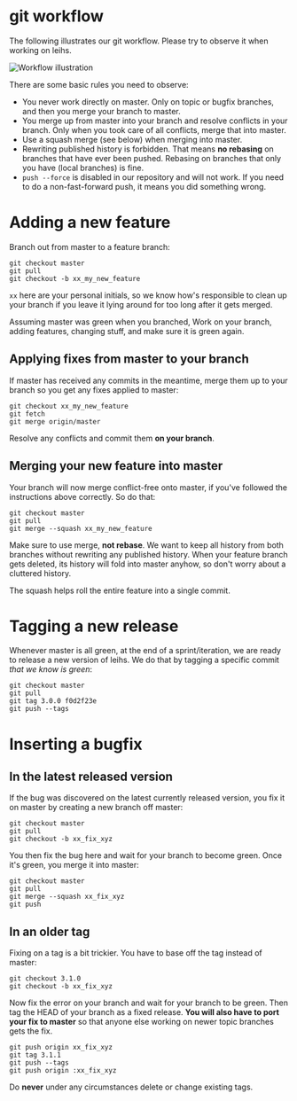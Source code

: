 # git workflow

The following illustrates our git workflow. Please try to observe it when working on leihs.

![Workflow illustration](https://raw.githubusercontent.com/zhdk/leihs/next/doc/images/git_workflow.png)

There are some basic rules you need to observe:

* You never work directly on master. Only on topic or bugfix branches, and then you merge your branch to master.
* You merge up from master into your branch and resolve conflicts in your branch. Only when you took care of all conflicts, merge that into master.
* Use a squash merge (see below) when merging into master.
* Rewriting published history is forbidden. That means **no rebasing** on branches that have ever been pushed. Rebasing on branches that only you have (local branches) is fine.
* `push --force` is disabled in our repository and will not work. If you need to do a non-fast-forward push, it means you did something wrong.

# Adding a new feature

Branch out from master to a feature branch:

```
git checkout master
git pull
git checkout -b xx_my_new_feature
```

`xx` here are your personal initials, so we know how's responsible to clean up your branch if you leave it lying around for too long after it gets merged.

Assuming master was green when you branched, Work on your branch, adding features, changing stuff, and make sure it is green again.

## Applying fixes from master to your branch

If master has received any commits in the meantime, merge them up to your branch so you get any fixes applied to master:

```
git checkout xx_my_new_feature
git fetch
git merge origin/master
```

Resolve any conflicts and commit them **on your branch**.


## Merging your new feature into master

Your branch will now merge conflict-free onto master, if you've followed the instructions above correctly. So do that:

```
git checkout master
git pull
git merge --squash xx_my_new_feature
```

Make sure to use merge, **not rebase**. We want to keep all history from both branches without rewriting any published history. When your feature branch gets deleted, its history will fold into master anyhow, so don't worry about a cluttered history.

The squash helps roll the entire feature into a single commit.

# Tagging a new release

Whenever master is all green, at the end of a sprint/iteration, we are ready to release a new version of leihs. We do that by tagging a specific commit *that we know is green*:

```
git checkout master
git pull
git tag 3.0.0 f0d2f23e
git push --tags
```

# Inserting a bugfix

## In the latest released version

If the bug was discovered on the latest currently released version, you fix it on master by creating a new branch off master:

```
git checkout master
git pull
git checkout -b xx_fix_xyz
```

You then fix the bug here and wait for your branch to become green. Once it's green, you merge it into master:

```
git checkout master
git pull
git merge --squash xx_fix_xyz
git push
```

## In an older tag

Fixing on a tag is a bit trickier. You have to base off the tag instead of master:

```
git checkout 3.1.0
git checkout -b xx_fix_xyz
```
Now fix the error on your branch and wait for your branch to be green. Then tag the HEAD of your branch as a fixed release. **You will also have to port your fix to master** so that anyone else working on newer topic branches gets the fix.

```
git push origin xx_fix_xyz
git tag 3.1.1
git push --tags
git push origin :xx_fix_xyz
```

Do **never** under any circumstances delete or change existing tags.
